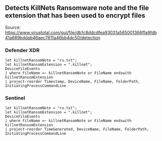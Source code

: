 ## Detects KillNets Ransomware note and the file extension that has been used to encrypt files

Source: https://www.virustotal.com/gui/file/db1c8ddcdfea93031a565001366ffa9fdb41a689bddab46aec7611a46bb4dc50/detection

### Defender XDR

```
let killnetRansomNote = "ru.txt";
let killnetRansomExtension = ".killnet";
DeviceFileEvents
| where FileName =~ killnetRansomNote or FileName endswith killnetRansomExtension
| project-reorder Timestamp, DeviceName, FileName, FolderPath, InitiatingProcessCommandLine
```
### Sentinel
```
let killnetRansomNote = "ru.txt";
let killnetRansomExtension = ".killnet";
DeviceFileEvents
| where FileName =~ killnetRansomNote or FileName endswith killnetRansomExtension
| project-reorder TimeGenerated, DeviceName, FileName, FolderPath, InitiatingProcessCommandLine
```



